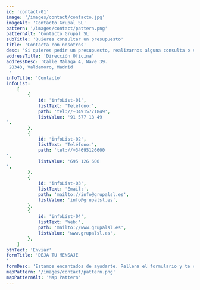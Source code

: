 ```yaml
---
id: 'contact-01'
image: '/images/contact/contacto.jpg'
imageAlt: 'Contacto Grupal SL'
pattern: '/images/contact/pattern.png'
patternAlt: 'Contacto Grupal SL'
subTitle: 'Quieres consultar un presupuesto'
title: 'Contacta con nosotros'
desc: 'Si quieres pedir un presupuesto, realizarnos alguna consulta o solucionar alguna duda rellena el formulario y envíanoslo. Estaremos encantados de atenderte'
addressTitle: 'Dirección Oficina'
addressDesc: 'Calle Málaga 4, Nave 39.
 28343, Valdemoro, Madrid
 '
infoTitle: 'Contacto'
infoList:
    [
        {
            id: 'infoList-01',
            listText: 'Teléfono:',
            path: 'tel://+34915771849',
            listValue: '91 577 18 49
',
        },
        {
            id: 'infoList-02',
            listText: 'Teléfono:',
            path: 'tel://+34695126600
',
            listValue: '695 126 600
',
        },
        {
            id: 'infoList-03',
            listText: 'Email:',
            path: 'mailto://info@grupalsl.es',
            listValue: 'info@grupalsl.es',
        },
        {
            id: 'infoList-04',
            listText: 'Web:',
            path: 'mailto://www.grupalsl.es',
            listValue: 'www.grupalsl.es',
        },
    ]
btnText: 'Enviar'
formTitle: 'DEJA TU MENSAJE
'
formDesc: 'Estamos encantados de ayudarte. Rellena el formulario y te contestaremos en el menor tiempo posible'
mapPattern: '/images/contact/pattern.png'
mapPatternAlt: 'Map Pattern'
---
```

